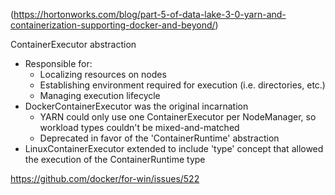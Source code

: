 (https://hortonworks.com/blog/part-5-of-data-lake-3-0-yarn-and-containerization-supporting-docker-and-beyond/)

ContainerExecutor abstraction

- Responsible for:
  - Localizing resources on nodes
  - Establishing environment required for execution (i.e. directories, etc.)
  - Managing execution lifecycle
- DockerContainerExecutor was the original incarnation
  - YARN could only use one ContainerExecutor per NodeManager, so workload types couldn't be mixed-and-matched
  - Deprecated in favor of the 'ContainerRuntime' abstraction
- LinuxContainerExecutor extended to include 'type' concept that allowed the execution of the ContainerRuntime type

https://github.com/docker/for-win/issues/522
